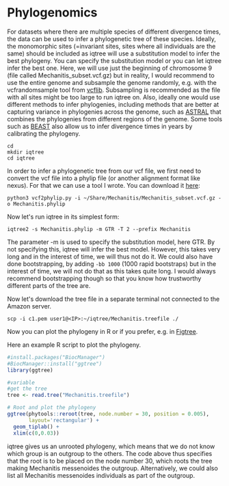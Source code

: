 # Phylogenomics

For datasets where there are multiple species of different divergence times, the data can be used to infer a phylogenetic tree of these species. Ideally, the monomorphic sites (=invariant sites, sites where all individuals are the same) should be included as iqtree will use a substitution model to infer the best phylogeny. You can specify the substitution model or you can let iqtree infer the best one. Here, we will use just the beginning of chromosome 9 (file called Mechanitis_subset.vcf.gz) but in reality, I would recommend to use the entire genome and subsample the genome randomly, e.g. with the vcfrandomsample tool from [vcflib](https://github.com/vcflib/vcflib). Subsampling is recommended as the file with all sites might be too large to run iqtree on. Also, ideally one would use different methods to infer phylogenies, including methods that are better at capturing variance in phylogenies across the genome, such as [ASTRAL](https://github.com/smirarab/ASTRAL) that combines the phylogenies from different regions of the genome. Some tools such as [BEAST](https://beast.community/) also allow us to infer divergence times in years by calibrating the phylogeny.

```shell
cd
mkdir iqtree
cd iqtree
```
In order to infer a phylogenetic tree from our vcf file, we first need to convert the vcf file into a phylip file (or another alignment format like nexus). For that we can use a tool I wrote. You can download it [here](https://github.com/joanam/scripts/blob/master/vcf2phylip.py):

```shell
python3 vcf2phylip.py -i ~/Share/Mechanitis/Mechanitis_subset.vcf.gz -o Mechanitis.phylip
```

Now let's run iqtree in its simplest form:
```shell
iqtree2 -s Mechanitis.phylip -m GTR -T 2 --prefix Mechanitis
```
The parameter -m is used to specify the substitution model, here GTR. By not specifying this, iqtree will infer the best model. However, this takes very long and in the interest of time, we will thus not do it.
We could also have done bootstrapping, by adding `-bb 1000` (1000 rapid bootstraps) but in the interest of time, we will not do that as this takes quite long. I would always recommend bootstrapping though so that you know how trustworthy different parts of the tree are.

Now let's download the tree file in a separate terminal not connected to the Amazon server.

```shell
scp -i c1.pem user1@<IP>:~/iqtree/Mechanitis.treefile ./
```

Now you can plot the phylogeny in R or if you prefer, e.g. in [Figtree](http://tree.bio.ed.ac.uk/software/figtree/).

Here an example R script to plot the phylogeny.

```R
#install.packages("BiocManager")
#BiocManager::install("ggtree")
library(ggtree)

#variable
#get the tree
tree <- read.tree("Mechanitis.treefile")

# Root and plot the phylogeny
ggtree(phytools::reroot(tree, node.number = 30, position = 0.005),
       layout='rectangular') +
  geom_tiplab() +
  xlim(c(0,0.03))

```
iqtree gives us an unrooted phylogeny, which means that we do not know which group is an outgroup to the others. The code above thus specifies that the root is to be placed on the node number 30, which roots the tree making Mechanitis messenoides the outgroup. Alternatively, we could also list all Mechanitis messenoides individuals as part of the outgroup.  
